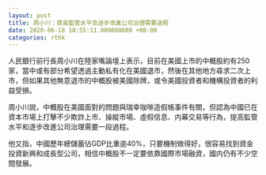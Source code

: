 ```yaml
---
layout: post
title: 周小川：提高監管水平及逐步改進公司治理需要過程
date: 2020-06-18 18:55:11.000000000 +08:00
categories: rthk
---
```


人民銀行前行長周小川在陸家嘴論壇上表示，目前在美國上市的中概股約有250家，當中或有部分希望透過主動私有化在美國退市，然後在其他地方尋求二次上市，但如果其他無意退市的中概股被美國除牌，或令美國投資者和機構投資者的利益受損。

周小川說，中概股在美國面對的問題與瑞幸咖啡造假帳事件有關，但認為中國已在資本市場上打擊不少欺詐上市、操縱市場、虛假信息、内幕交易等行為，提高監管水平和逐步改進公司治理需要一段過程。

他又指，中國歷年總儲蓄佔GDP比重逾40%，只要機制做得好，很容易找到資金投資新興和成長型公司，相信中概股不一定要依靠國際市場融資，國内仍有不少空間發展。
